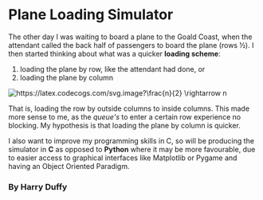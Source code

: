 # Plane Loading Simulator

The other day I was waiting to board a plane to the Goald Coast, when the attendant called the back half of passengers to board the plane (rows &frac12;). I then started thinking about what was a quicker **loading scheme**:
1. loading the plane by row, like the attendant had done, or
2. loading the plane by column

<img src="https://latex.codecogs.com/svg.image?\frac{n}{2}&space;\rightarrow&space;n" title="https://latex.codecogs.com/svg.image?\frac{n}{2} \rightarrow n" />

That is, loading the row by outside columns to inside columns. This made more sense to me, as the *queue's* to enter a certain row experience no blocking. My hypothesis is that loading the plane by column is quicker.

I also want to improve my programming skills in C, so will be producing the simulator in **C** as opposed to **Python** where it may be more favourable, due to easier access to graphical interfaces like Matplotlib or Pygame and having an Object Oriented Paradigm.

### By Harry Duffy
